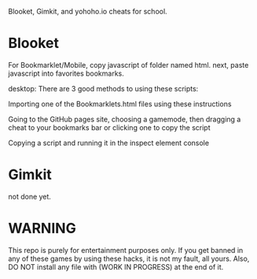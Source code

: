 Blooket, Gimkit, and yohoho.io cheats for school.

# Blooket

For Bookmarklet/Mobile, copy javascript of folder named html. next, paste javascript into favorites bookmarks.

desktop: There are 3 good methods to using these scripts:

Importing one of the Bookmarklets.html files using these instructions

Going to the GitHub pages site, choosing a gamemode, then dragging a cheat to your bookmarks bar or clicking one to copy the script

Copying a script and running it in the inspect element console
# Gimkit

not done yet.
# WARNING 
This repo is purely for entertainment purposes only. If you get banned in any of these games by using these hacks, it is not my fault, all yours. Also, DO NOT install any file with (WORK IN PROGRESS) at the end of it.
